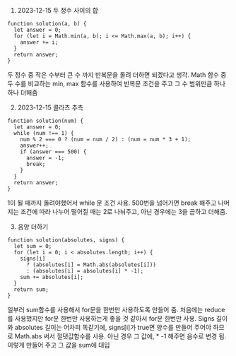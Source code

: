 1. 2023-12-15 두 정수 사이의 합

```
function solution(a, b) {
  let answer = 0;
  for (let i = Math.min(a, b); i <= Math.max(a, b); i++) {
    answer += i;
  }
  return answer;
}
```

두 정수 중 작은 수부터 큰 수 까지 반복문을 돌려 더하면 되겠다고 생각.
Math 함수 중 두 수를 비교하는 min, max 함수를 사용하여 반복문 조건을 주고 그 수 범위만큼 하나하나 더해줌

2. 2023-12-15 콜라츠 추측

```
function solution(num) {
  let answer = 0;
  while (num !== 1) {
    num % 2 === 0 ? (num = num / 2) : (num = num * 3 + 1);
    answer++;
    if (answer === 500) {
      answer = -1;
      break;
    }
  }
  return answer;
}
```

1이 될 때까지 돌려야했어서 while 문 조건 사용. 500번을 넘어가면 break 해주고 나머지는 조건에 따라 나누어 떨어질 때는 2로 나눠주고, 아닌 경우에는 3을 곱하고 더해줌.

3. 음양 더하기

```
function solution(absolutes, signs) {
  let sum = 0;
  for (let i = 0; i < absolutes.length; i++) {
    signs[i]
      ? (absolutes[i] = Math.abs(absolutes[i]))
      : (absolutes[i] = absolutes[i] * -1);
    sum += absolutes[i];
  }
  return sum;
}
```

일부러 sum함수를 사용해서 for문을 한번만 사용하도록 만들어 줌. 처음에는 reduce를 사용했지만 for문 한번만 사용하는게 좋을 것 같아서 for문 한번만 사용. Signs 길이와 absolutes 길이는 어차피 똑같기에, signs[i]가 true면 양수를 만들어 주어야 하므로 Math.abs 써서 절댓값함수를 사용. 아닌 경우 그 값에, \* -1 해주면 음수로 변경 됨. 이렇게 만들어 주고 그 값을 sum에 대입
